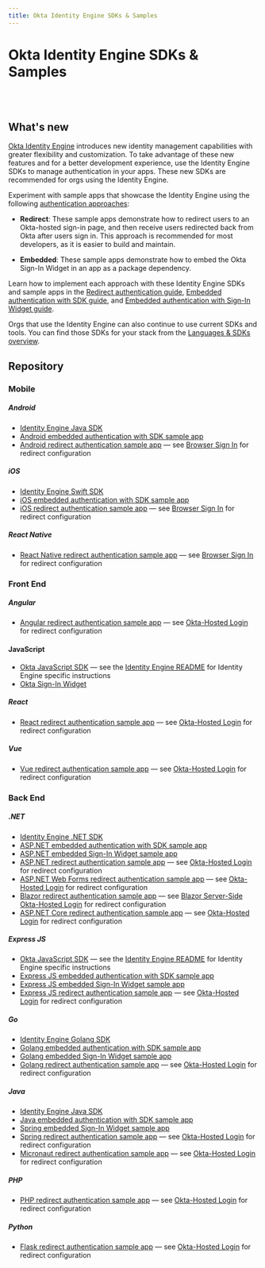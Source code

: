 ```yaml
---
title: Okta Identity Engine SDKs & Samples
---
```


# Okta Identity Engine SDKs & Samples

<ApiLifecycle access="ie" /><br>
<ApiLifecycle access="Limited GA" /><br>

## What's new

[Okta Identity Engine](https://help.okta.com/okta_help.htm?type=oie&id=ext-get-started-oie) introduces new identity management capabilities with greater flexibility and customization. To take advantage of these new features and for a better development experience, use the Identity Engine SDKs to manage authentication in your apps. These new SDKs are recommended for orgs using the Identity Engine.

Experiment with sample apps that showcase the Identity Engine using the following [authentication approaches](/docs/concepts/redirect-vs-embedded/):

* **Redirect**: These sample apps demonstrate how to redirect users to an Okta-hosted sign-in page, and then receive users redirected back from Okta after users sign in. This approach is recommended for most developers, as it is easier to build and maintain.

* **Embedded**: These sample apps demonstrate how to embed the Okta Sign-In Widget in an app as a package dependency.

Learn how to implement each approach with these Identity Engine SDKs and sample apps in the [Redirect authentication guide](/docs/guides/sampleapp-oie-redirectauth/), [Embedded authentication with SDK guide](/docs/guides/oie-embedded-sdk-overview/), and [Embedded authentication with Sign-In Widget guide](/docs/guides/oie-embedded-widget-overview/).

Orgs that use the Identity Engine can also continue to use current SDKs and tools. You can find those SDKs for your stack from the [Languages & SDKs overview](/code/).

## Repository

### Mobile

##### Android

* [Identity Engine Java SDK](https://github.com/okta/okta-idx-java)
* [Android embedded authentication with SDK sample app](https://github.com/okta/okta-idx-android)
* [Android redirect authentication sample app](https://github.com/okta/samples-android) &mdash; see [Browser Sign In](https://github.com/okta/samples-android/tree/master/browser-sign-in) for redirect configuration

##### iOS

* [Identity Engine Swift SDK](https://github.com/okta/okta-idx-swift)
* [iOS embedded authentication with SDK sample app](https://github.com/okta/okta-idx-swift/tree/master/Samples/EmbeddedAuthWithSDKs)
* [iOS redirect authentication sample app](https://github.com/okta/samples-ios) &mdash; see [Browser Sign In](https://github.com/okta/samples-ios/tree/master/browser-sign-in) for redirect configuration

##### React Native

* [React Native redirect authentication sample app](https://github.com/okta/samples-js-react-native) &mdash; see [Browser Sign In](https://github.com/okta/samples-js-react-native/tree/master/browser-sign-in) for redirect configuration

### Front End

##### Angular

* [Angular redirect authentication sample app](https://github.com/okta/samples-js-angular) &mdash; see [Okta-Hosted Login](https://github.com/okta/samples-js-angular/tree/master/okta-hosted-login) for redirect configuration

#### JavaScript

* [Okta JavaScript SDK](https://github.com/okta/okta-auth-js) &mdash; see the [Identity Engine README](https://github.com/okta/okta-auth-js/blob/master/docs/idx.md) for Identity Engine specific instructions
* [Okta Sign-In Widget](/code/javascript/okta_sign-in_widget/)

##### React

* [React redirect authentication sample app](https://github.com/okta/samples-js-react) &mdash; see [Okta-Hosted Login](https://github.com/okta/samples-js-react/tree/master/okta-hosted-login) for redirect configuration

##### Vue

* [Vue redirect authentication sample app](https://github.com/okta/samples-js-vue) &mdash; see [Okta-Hosted Login](https://github.com/okta/samples-js-vue/tree/master/okta-hosted-login) for redirect configuration

### Back End

##### .NET

* [Identity Engine .NET SDK](https://github.com/okta/okta-idx-dotnet)
* [ASP.NET embedded authentication with SDK sample app](https://github.com/okta/okta-idx-dotnet/tree/master/samples/samples-aspnet/embedded-auth-with-sdk)
* [ASP.NET embedded Sign-In Widget sample app](https://github.com/okta/okta-idx-dotnet/tree/master/samples/samples-aspnet/embedded-sign-in-widget)
* [ASP.NET redirect authentication sample app](https://github.com/okta/samples-aspnet) &mdash;  see [Okta-Hosted Login](https://github.com/okta/samples-aspnet/tree/master/okta-hosted-login) for redirect configuration
* [ASP.NET Web Forms redirect authentication sample app](https://github.com/okta/samples-aspnet-webforms) &mdash;  see [Okta-Hosted Login](https://github.com/okta/samples-aspnet-webforms/tree/master/okta-hosted-login) for redirect configuration
* [Blazor redirect authentication sample app](https://github.com/okta/samples-blazor) &mdash;  see [Blazor Server-Side Okta-Hosted Login](https://github.com/okta/samples-blazor/tree/master/server-side/okta-hosted-login) for redirect configuration
* [ASP.NET Core redirect authentication sample app](https://github.com/okta/samples-aspnetcore) &mdash;  see [Okta-Hosted Login](https://github.com/okta/samples-aspnetcore/tree/master/samples-aspnetcore-3x/okta-hosted-login) for redirect configuration

##### Express JS

* [Okta JavaScript SDK](https://github.com/okta/okta-auth-js) &mdash; see the [Identity Engine README](https://github.com/okta/okta-auth-js/blob/master/docs/idx.md) for Identity Engine specific instructions
* [Express JS embedded authentication with SDK sample app](https://github.com/okta/okta-auth-js/tree/master/samples/generated/express-embedded-auth-with-sdk)
* [Express JS embedded Sign-In Widget sample app](https://github.com/okta/okta-auth-js/tree/master/samples/generated/express-embedded-sign-in-widget)
* [Express JS redirect authentication sample app](https://github.com/okta/samples-nodejs-express-4) &mdash; see [Okta-Hosted Login](https://github.com/okta/samples-nodejs-express-4/tree/master/okta-hosted-login) for redirect configuration

##### Go

* [Identity Engine Golang SDK](https://github.com/okta/okta-idx-golang)
* [Golang embedded authentication with SDK sample app](https://github.com/okta/samples-golang/tree/master/identity-engine/embedded-auth-with-sdk)
* [Golang embedded Sign-In Widget sample app](https://github.com/okta/samples-golang/tree/master/identity-engine/embedded-sign-in-widget)
* [Golang redirect authentication sample app](https://github.com/okta/samples-golang) &mdash; see [Okta-Hosted Login](https://github.com/okta/samples-golang/tree/master/okta-hosted-login) for redirect configuration

##### Java

* [Identity Engine Java SDK](https://github.com/okta/okta-idx-java)
* [Java embedded authentication with SDK sample app](https://github.com/okta/okta-idx-java/tree/master/samples/embedded-auth-with-sdk)
* [Spring embedded Sign-In Widget sample app](https://github.com/okta/okta-idx-java/tree/master/samples/embedded-sign-in-widget)
* [Spring redirect authentication sample app](https://github.com/okta/samples-java-spring) &mdash; see [Okta-Hosted Login](https://github.com/okta/samples-java-spring/tree/master/okta-hosted-login) for redirect configuration
* [Micronaut redirect authentication sample app](https://github.com/okta/samples-java-micronaut) &mdash; see [Okta-Hosted Login](https://github.com/okta/samples-java-micronaut/tree/master/okta-hosted-login) for redirect configuration

##### PHP

* [PHP redirect authentication sample app](https://github.com/okta/samples-php) &mdash; see [Okta-Hosted Login](https://github.com/okta/samples-php/tree/develop/okta-hosted-login) for redirect configuration

##### Python

* [Flask redirect authentication sample app](https://github.com/okta/samples-python-flask) &mdash; see [Okta-Hosted Login](https://github.com/okta/samples-python-flask/tree/master/okta-hosted-login) for redirect configuration


